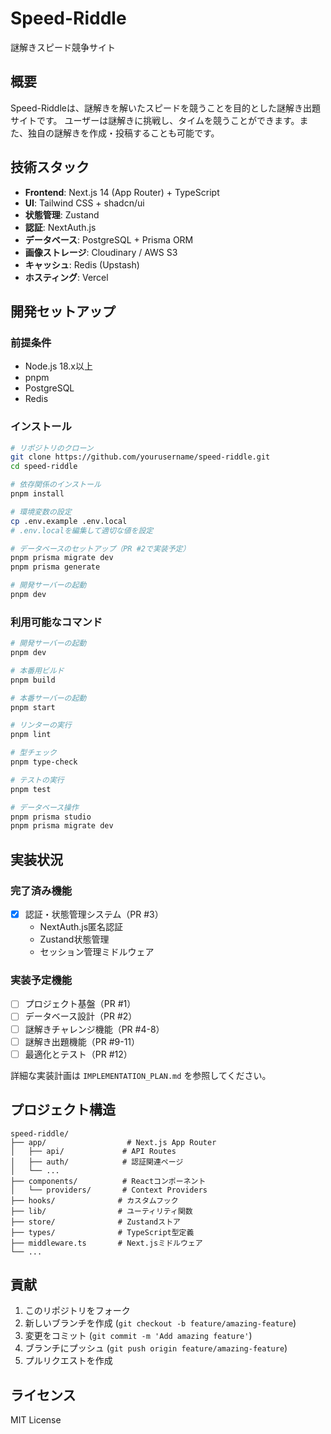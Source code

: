# Speed-Riddle

謎解きスピード競争サイト

## 概要

Speed-Riddleは、謎解きを解いたスピードを競うことを目的とした謎解き出題サイトです。
ユーザーは謎解きに挑戦し、タイムを競うことができます。また、独自の謎解きを作成・投稿することも可能です。

## 技術スタック

- **Frontend**: Next.js 14 (App Router) + TypeScript
- **UI**: Tailwind CSS + shadcn/ui
- **状態管理**: Zustand
- **認証**: NextAuth.js
- **データベース**: PostgreSQL + Prisma ORM
- **画像ストレージ**: Cloudinary / AWS S3
- **キャッシュ**: Redis (Upstash)
- **ホスティング**: Vercel

## 開発セットアップ

### 前提条件

- Node.js 18.x以上
- pnpm
- PostgreSQL
- Redis

### インストール

```bash
# リポジトリのクローン
git clone https://github.com/yourusername/speed-riddle.git
cd speed-riddle

# 依存関係のインストール
pnpm install

# 環境変数の設定
cp .env.example .env.local
# .env.localを編集して適切な値を設定

# データベースのセットアップ（PR #2で実装予定）
pnpm prisma migrate dev
pnpm prisma generate

# 開発サーバーの起動
pnpm dev
```

### 利用可能なコマンド

```bash
# 開発サーバーの起動
pnpm dev

# 本番用ビルド
pnpm build

# 本番サーバーの起動
pnpm start

# リンターの実行
pnpm lint

# 型チェック
pnpm type-check

# テストの実行
pnpm test

# データベース操作
pnpm prisma studio
pnpm prisma migrate dev
```

## 実装状況

### 完了済み機能

- [x] 認証・状態管理システム（PR #3）
  - NextAuth.js匿名認証
  - Zustand状態管理
  - セッション管理ミドルウェア

### 実装予定機能

- [ ] プロジェクト基盤（PR #1）
- [ ] データベース設計（PR #2）
- [ ] 謎解きチャレンジ機能（PR #4-8）
- [ ] 謎解き出題機能（PR #9-11）
- [ ] 最適化とテスト（PR #12）

詳細な実装計画は `IMPLEMENTATION_PLAN.md` を参照してください。

## プロジェクト構造

```
speed-riddle/
├── app/                  # Next.js App Router
│   ├── api/             # API Routes
│   ├── auth/            # 認証関連ページ
│   └── ...
├── components/          # Reactコンポーネント
│   └── providers/       # Context Providers
├── hooks/              # カスタムフック
├── lib/                # ユーティリティ関数
├── store/              # Zustandストア
├── types/              # TypeScript型定義
├── middleware.ts       # Next.jsミドルウェア
└── ...
```

## 貢献

1. このリポジトリをフォーク
2. 新しいブランチを作成 (`git checkout -b feature/amazing-feature`)
3. 変更をコミット (`git commit -m 'Add amazing feature'`)
4. ブランチにプッシュ (`git push origin feature/amazing-feature`)
5. プルリクエストを作成

## ライセンス

MIT License